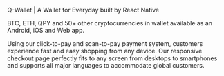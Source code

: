 Q-Wallet | A Wallet for Everyday built by React Native

BTC, ETH, QPY and 50+ other cryptocurrencies in wallet available as an Android, iOS and Web app.

Using our click-to-pay and scan-to-pay payment system, customers experience fast and easy shopping from any device. Our responsive checkout page perfectly fits to any screen from desktops to smartphones and supports all major languages to accommodate global customers.
